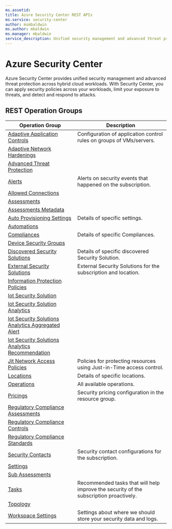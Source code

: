```yaml
---
ms.assetid: 
title: Azure Security Center REST APIs
ms.service: security-center
author: msmbaldwin
ms.author: mbaldwin
ms.manager: mbaldwin
service_description: Unified security management and advanced threat protection across hybrid cloud workloads
---
```



# Azure Security Center

Azure Security Center provides unified security management and advanced threat protection across hybrid cloud workloads. With Security Center, you can apply security policies across your workloads, limit your exposure to threats, and detect and respond to attacks.

## REST Operation Groups


| Operation Group | Description |
|---|---|
| [Adaptive Application Controls](../../docs-ref-autogen/securitycenter/AdaptiveApplicationControls.yml) | Configuration of application control rules on groups of VMs/servers.|
| [Adaptive Network Hardenings](../../docs-ref-autogen/securitycenter/AdaptiveNetworkHardenings.yml) | |
| [Advanced Threat Protection](../../docs-ref-autogen/securitycenter/AdvancedThreatProtection.yml) | |
| [Alerts](../../docs-ref-autogen/securitycenter/Alerts.yml) | Alerts on security events that happened on the subscription. |
| [Allowed Connections](../../docs-ref-autogen/securitycenter/AllowedConnections.yml) | |
| [Assessments](../../docs-ref-autogen/securitycenter/Assessments.yml) | |
| [Assessments Metadata](../../docs-ref-autogen/securitycenter/AssessmentsMetadata.yml) | |
| [Auto Provisioning Settings](../../docs-ref-autogen/securitycenter/AutoProvisioningSettings.yml) | Details of specific settings. |
| [Automations](../../docs-ref-autogen/securitycenter/Automations.yml) | |
| [Compliances](../../docs-ref-autogen/securitycenter/Compliances.yml) | Details of specific Compliances. |
| [Device Security Groups](../../docs-ref-autogen/securitycenter/DeviceSecurityGroups.yml) | |
| [Discovered Security Solutions](../../docs-ref-autogen/securitycenter/DiscoveredSecuritySolutions.yml) | Details of specific discovered Security Solution. |
| [External Security Solutions](../../docs-ref-autogen/securitycenter/ExternalSecuritySolutions.yml) | External Security Solutions for the subscription and location. |
| [Information Protection Policies](../../docs-ref-autogen/securitycenter/InformationProtectionPolicies.yml) | |
| [lot Security Solution](https://docs.microsoft.com/rest/api/securitycenter/iotsecuritysolution) | |
| [lot Security Solution Analytics](https://docs.microsoft.com/rest/api/securitycenter/iotsecuritysolutionanalytics) | |
| [lot Security Solutions Analytics Aggregated Alert](https://docs.microsoft.com/rest/api/securitycenter/iotsecuritysolutionsanalyticsaggregatedalert) | |
| [lot Security Solutions Analytics Recommendation](https://docs.microsoft.com/rest/api/securitycenter/iotsecuritysolutionsanalyticsrecommendation) | |
| [Jit Network Access Policies](../../docs-ref-autogen/securitycenter/JitNetworkAccessPolicies.yml) | Policies for protecting resources using Just-in-Time access control. |
| [Locations](../../docs-ref-autogen/securitycenter/Locations.yml) | Details of specific locations. |
| [Operations](../../docs-ref-autogen/securitycenter/Operations.yml) | All available operations. |
| [Pricings](../../docs-ref-autogen/securitycenter/Pricings.yml) | Security pricing configuration in the resource group. |
| [Regulatory Compliance Assessments](../../docs-ref-autogen/securitycenter/RegulatoryComplianceAssessments.yml) | |
| [Regulatory Compliance Controls](../../docs-ref-autogen/securitycenter/RegulatoryComplianceControls.yml) | |
| [Regulatory Compliance Standards](../../docs-ref-autogen/securitycenter/RegulatoryComplianceStandards.yml) | |
| [Security Contacts](../../docs-ref-autogen/securitycenter/SecurityContacts.yml) | Security contact configurations for the subscription. |
| [Settings](../../docs-ref-autogen/securitycenter/Settings.yml) | |
| [Sub Assessments](../../docs-ref-autogen/securitycenter/SubAssessments.yml) | |
| [Tasks](../../docs-ref-autogen/securitycenter/Tasks.yml) | Recommended tasks that will help improve the security of the subscription proactively. |
| [Topology](../../docs-ref-autogen/securitycenter/Topology.yml) | |
| [Workspace Settings](../../docs-ref-autogen/securitycenter/WorkspaceSettings.yml) | Settings about where we should store your security data and logs. |